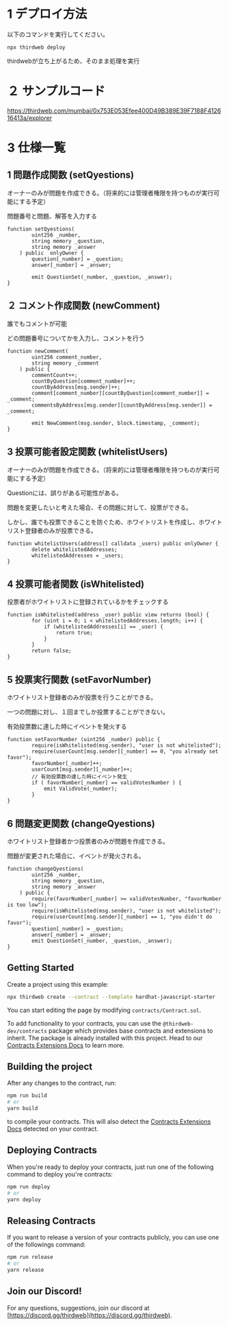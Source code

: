 # 1 デプロイ方法

以下のコマンドを実行してください。
```
npx thirdweb deploy
```
thirdwebが立ち上がるため、そのまま処理を実行

# ２ サンプルコード

https://thirdweb.com/mumbai/0x753E053Efee400D49B389E39F7188F412616413a/explorer

# 3 仕様一覧

## 1 問題作成関数 (setQyestions)

オーナーのみが問題を作成できる。（将来的には管理者権限を持つものが実行可能にする予定）

問題番号と問題、解答を入力する

```sol
function setQyestions(
        uint256 _number,
        string memory _question,
        string memory _answer
    ) public  onlyOwner {
        question[_number] = _question;
        answer[_number] = _answer;

        emit QuestionSet(_number, _question, _answer);
}
```

## ２ コメント作成関数 (newComment)

誰でもコメントが可能

どの問題番号についてかを入力し、コメントを行う

```sol
function newComment(
        uint256 comment_number,
        string memory _comment
    ) public {
        commentCount++;
        countByQuestion[comment_number]++;
        countByAddress[msg.sender]++;
        comment[comment_number][countByQuestion[comment_number]] = _comment;
        commentsByAddress[msg.sender][countByAddress[msg.sender]] = _comment;

        emit NewComment(msg.sender, block.timestamp, _comment);
}
```

## 3 投票可能者設定関数 (whitelistUsers)

オーナーのみが問題を作成できる。（将来的には管理者権限を持つものが実行可能にする予定）

Questionには、誤りがある可能性がある。

問題を変更したいと考えた場合、その問題に対して、投票ができる。

しかし、誰でも投票できることを防ぐため、ホワイトリストを作成し、ホワイトリスト登録者のみが投票できる。

```sol
function whitelistUsers(address[] calldata _users) public onlyOwner {
        delete whitelistedAddresses;
        whitelistedAddresses = _users;
}
```

## 4 投票可能者関数 (isWhitelisted)

投票者がホワイトリストに登録されているかをチェックする
```sol
function isWhitelisted(address _user) public view returns (bool) {
        for (uint i = 0; i < whitelistedAddresses.length; i++) {
            if (whitelistedAddresses[i] == _user) {
                return true;
            }
        }
        return false;
}
```

## 5 投票実行関数 (setFavorNumber)

ホワイトリスト登録者のみが投票を行うことができる。

一つの問題に対し、１回までしか投票することができない。

有効投票数に達した時にイベントを発火する

```sol
function setFavorNumber (uint256 _number) public {
        require(isWhitelisted(msg.sender), "user is not whitelisted");
        require(userCount[msg.sender][_number] == 0, "you already set favor");
        favorNumber[_number]++;
        userCount[msg.sender][_number]++;
        // 有効投票数の達した時にイベント発生
        if ( favorNumber[_number] == validVotesNumber ) {
            emit ValidVote(_number);
        }
}
```

## 6 問題変更関数 (changeQyestions)

ホワイトリスト登録者かつ投票者のみが問題を作成できる。

問題が変更された場合に、イベントが発火される。

```sol
function changeQyestions(
        uint256 _number,
        string memory _question,
        string memory _answer
    ) public {
        require(favorNumber[_number] >= validVotesNumber, "favorNumber is too low");
        require(isWhitelisted(msg.sender), "user is not whitelisted");
        require(userCount[msg.sender][_number] == 1, "you didn't do favor");
        question[_number] = _question;
        answer[_number] = _answer;
        emit QuestionSet(_number, _question, _answer);
}
```

## Getting Started

Create a project using this example:

```bash
npx thirdweb create --contract --template hardhat-javascript-starter
```

You can start editing the page by modifying `contracts/Contract.sol`.

To add functionality to your contracts, you can use the `@thirdweb-dev/contracts` package which provides base contracts and extensions to inherit. The package is already installed with this project. Head to our [Contracts Extensions Docs](https://portal.thirdweb.com/contractkit) to learn more.

## Building the project

After any changes to the contract, run:

```bash
npm run build
# or
yarn build
```

to compile your contracts. This will also detect the [Contracts Extensions Docs](https://portal.thirdweb.com/contractkit) detected on your contract.

## Deploying Contracts

When you're ready to deploy your contracts, just run one of the following command to deploy you're contracts:

```bash
npm run deploy
# or
yarn deploy
```

## Releasing Contracts

If you want to release a version of your contracts publicly, you can use one of the followings command:

```bash
npm run release
# or
yarn release
```

## Join our Discord!

For any questions, suggestions, join our discord at [https://discord.gg/thirdweb](https://discord.gg/thirdweb).
